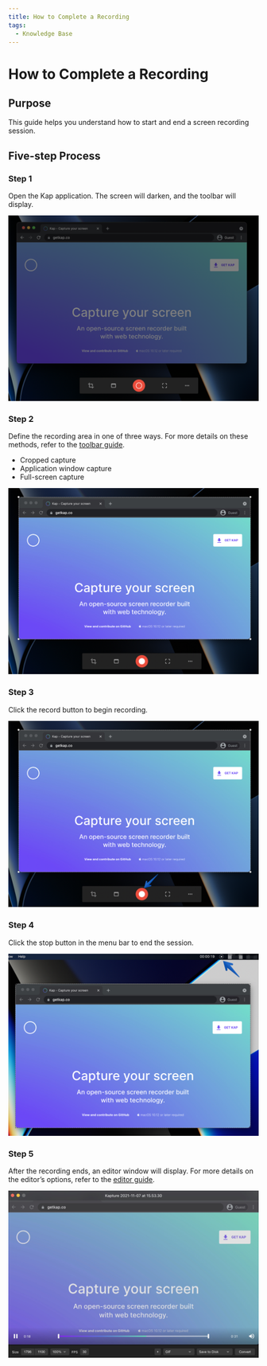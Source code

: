 ```yaml
---
title: How to Complete a Recording
tags:
  - Knowledge Base
---
```


#  How to Complete a Recording

## **Purpose**

This guide helps you understand how to start and end a screen recording session.

## **Five-step Process**

### Step 1

Open the Kap application. The screen will darken, and the toolbar will display.

![Darkened screen](../../assets/img/How-to-Complete-a-Recording_360882_images/360896.png)

### Step 2

Define the recording area in one of three ways. For more details on these methods, refer to the [toolbar guide](Tool-Bar_393330.md).

  * Cropped capture
  * Application window capture
  * Full-screen capture

![Setting up recording area](../../assets/img/How-to-Complete-a-Recording_360882_images/262778.jpg)

### Step 3

Click the record button to begin recording.

![Record button](../../assets/img/How-to-Complete-a-Recording_360882_images/262794.jpg)

### Step 4

Click the stop button in the menu bar to end the session.

![Stop button](../../assets/img/How-to-Complete-a-Recording_360882_images/360931.jpg)

### Step 5

After the recording ends, an editor window will display. For more details on the editor’s options, refer to the <u>[editor guide](Editor_262804.md)</u>.

![Editor window](../../assets/img/How-to-Complete-a-Recording_360882_images/262817.jpg)
